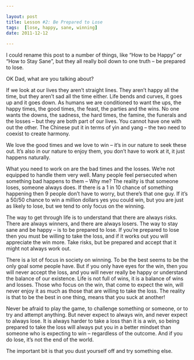 ```yaml
---

layout: post
title: Lesson #2: Be Prepared to Lose
tags:  [lose, happy, sane, winning]
date: 2011-12-12
 
---
```


I could rename this post to a number of things, like “How to be Happy” or “How to Stay Sane”, but they all really boil down to one truth – be prepared to lose.

OK Dad, what are you talking about?

If we look at our lives they aren’t straight lines. They aren’t happy all the time, but they aren’t sad all the time either. Life bends and curves, it goes up and it goes down. As humans we are conditioned to want the ups, the happy times, the good times, the feast, the parties and the wins. No one wants the downs, the sadness, the hard times, the famine, the funerals and the losses – but they are both part of our lives. You cannot have one with out the other. The Chinese put it in terms of yin and yang – the two need to coexist to create harmony.

We love the good times and we love to win – it’s in our nature to seek these out. It’s also in our nature to enjoy them, you don’t have to work at it, it just happens naturally.

What you need to work on are the bad times and the losses. We’re not equipped to handle them very well. Many people feel persecuted when something bad happens to them – Why me? The reality is that someone loses, someone always does. If there is a 1 in 10 chance of something happening then 9 people don’t have to worry, but there’s that one guy. If it’s a 50/50 chance to win a million dollars yes you could win, but you are just as likely to lose, but we tend to only focus on the winning.

The way to get through life is to understand that there are always risks. There are always winners, and there are always losers. The way to stay sane and be happy – is to be prepared to lose. If you’re prepared to lose then you must be willing to take the loss, and if it works out you will appreciate the win more. Take risks, but be prepared and accept that it might not always work out.

There is a lot of focus in society on winning. To be the best seems to be the only goal some people have. But if you only have eyes for the win, then you will never accept the loss, and you will never really be happy or understand the balance of our existence. Life is not full of wins, it is a balance of wins and losses. Those who focus on the win, that come to expect the win, will never enjoy it as much as those that are willing to take the loss. The reality is that to be the best in one thing, means that you suck at another!

Never be afraid to play the game, to challenge something or someone, or to try and attempt anything. But never expect to always win, and never expect to always lose. It is always harder to take a loss than it is a win, so being prepared to take the loss will always put you in a better mindset than someone who is expecting to win – regardless of the outcome. And if you do lose, it’s not the end of the world.

The important bit is that you dust yourself off and try something else.